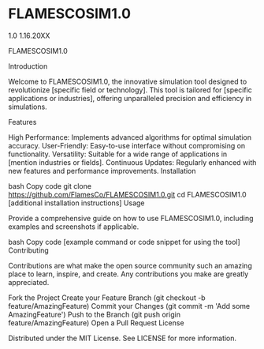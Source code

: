 # FLAMESCOSIM1.0
1.0 1.16.20XX

FLAMESCOSIM1.0

Introduction

Welcome to FLAMESCOSIM1.0, the innovative simulation tool designed to revolutionize [specific field or technology]. This tool is tailored for [specific applications or industries], offering unparalleled precision and efficiency in simulations.

Features

High Performance: Implements advanced algorithms for optimal simulation accuracy.
User-Friendly: Easy-to-use interface without compromising on functionality.
Versatility: Suitable for a wide range of applications in [mention industries or fields].
Continuous Updates: Regularly enhanced with new features and performance improvements.
Installation

bash
Copy code
git clone https://github.com/FlamesCo/FLAMESCOSIM1.0.git
cd FLAMESCOSIM1.0
[additional installation instructions]
Usage

Provide a comprehensive guide on how to use FLAMESCOSIM1.0, including examples and screenshots if applicable.

bash
Copy code
[example command or code snippet for using the tool]
Contributing

Contributions are what make the open source community such an amazing place to learn, inspire, and create. Any contributions you make are greatly appreciated.

Fork the Project
Create your Feature Branch (git checkout -b feature/AmazingFeature)
Commit your Changes (git commit -m 'Add some AmazingFeature')
Push to the Branch (git push origin feature/AmazingFeature)
Open a Pull Request
License

Distributed under the MIT License. See LICENSE for more information.

